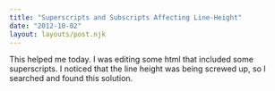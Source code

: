 ```yaml
---
title: "Superscripts and Subscripts Affecting Line-Height"
date: "2012-10-02"
layout: layouts/post.njk
---
```


This helped me today. I was editing some html that included some superscripts. I
noticed that the line height was being screwed up, so I searched and found this
solution.
